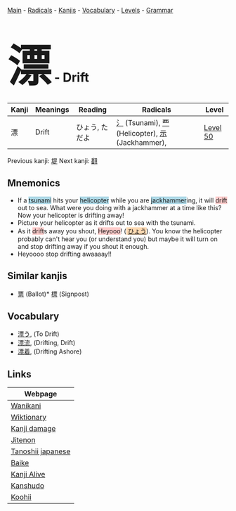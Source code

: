 <style> bigfont {font-size: 100px}</style>
[Main](../index.md) -
[Radicals](../radicals.md) -
[Kanjis](../kanjis.md) -
[Vocabulary](../vocabulary.md) -
[Levels](../levels.md) -
[Grammar](../grammar.md)
# <bigfont> 漂</bigfont> - Drift 

| Kanji | Meanings | Reading | Radicals | Level |
| --- | --- | --- | --- | --- |
| 漂 | Drift | ひょう, ただよ | [氵](../radicals/氵.md) (Tsunami), [覀](../radicals/覀.md) (Helicopter), [示](../radicals/示.md) (Jackhammer),  | [Level 50](../levels/wk_level50.md) |

Previous kanji: [堤](堤.md) Next kanji: [翻](翻.md) 

## Mnemonics
 * If a <span style="background-color:#ADD8E6"> tsunami</span> hits your <span style="background-color:#ADD8E6"> helicopter</span> while you are <span style="background-color:#ADD8E6"> jackhammer</span>ing, it will <span style="background-color:#ffcccb"> drift</span> out to sea. What were you doing with a jackhammer at a time like this? Now your helicopter is drifting away!
* Picture your helicopter as it drifts out to sea with the tsunami. 
* As it <span style="background-color:#ffcccb"> drift</span>s away you shout, <span style="background-color:#ffcccb"> Heyooo</span>! (<span style="background-color:#fed8b1"> [ひょう](https://jisho.org/search/ひょう)</span>). You know the helicopter probably can't hear you (or understand you) but maybe it will turn on and stop drifting away if you shout it enough.
* Heyoooo stop drifting awaaaay!!


## Similar kanjis
 * [票](票.md) (Ballot)* [標](標.md) (Signpost)


## Vocabulary
 * [漂う](../vocabulary/漂.md), (To Drift)
* [漂流](../vocabulary/漂.md), (Drifting, Drift)
* [漂着](../vocabulary/漂.md), (Drifting Ashore)



## Links 

| Webpage |
| --- |
| [Wanikani          ](https://www.wanikani.com/kanji/漂) |
| [Wiktionary        ](https://en.wiktionary.org/wiki/漂) |
| [Kanji damage      ](http://www.kanjidamage.com/kanji/search?utf8=✓&q=漂) |
| [Jitenon           ](https://jitenon.com/kanji/漂) |
| [Tanoshii japanese ](https://www.tanoshiijapanese.com/dictionary/kanji.cfm?k=漂) |
| [Baike             ](https://baike.baidu.com/item/漂) |
| [Kanji Alive       ](https://app.kanjialive.com/漂) |
| [Kanshudo          ](https://www.kanshudo.com/searchmn?q=漂) |
| [Koohii            ](https://kanji.koohii.com/study/kanji/漂) |
